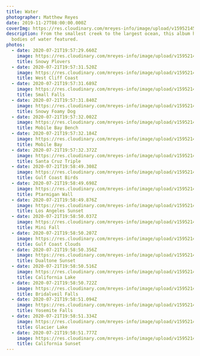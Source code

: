 ```yaml
---
title: Water
photographer: Matthew Reyes
date: 2019-11-27T08:00:00.000Z
coverImg: https://res.cloudinary.com/mreyes-info/image/upload/v1595214571/Water/West_Cliff_Coast.jpg
description: From the smallest creek to the largest ocean, this album has many
  bodies of water featured.
photos:
  - date: 2020-07-21T19:57:29.660Z
    image: https://res.cloudinary.com/mreyes-info/image/upload/v1595214571/Water/Snowy_Plovers.jpg
    title: Snowy Plovers
  - date: 2020-07-21T19:57:31.520Z
    image: https://res.cloudinary.com/mreyes-info/image/upload/v1595214571/Water/West_Cliff_Coast.jpg
    title: West Cliff Coast
  - date: 2020-07-21T19:57:31.689Z
    image: https://res.cloudinary.com/mreyes-info/image/upload/v1595214570/Water/Small_Falls.jpg
    title: Small Falls
  - date: 2020-07-21T19:57:31.840Z
    image: https://res.cloudinary.com/mreyes-info/image/upload/v1595214570/Water/Snowy_Dog.jpg
    title: Snowy Foamy Dog
  - date: 2020-07-21T19:57:32.002Z
    image: https://res.cloudinary.com/mreyes-info/image/upload/v1595214569/Water/Mobile_Bench.jpg
    title: Mobile Bay Bench
  - date: 2020-07-21T19:57:32.184Z
    image: https://res.cloudinary.com/mreyes-info/image/upload/v1595214569/Water/Mobile_Bay.jpg
    title: Mobile Bay
  - date: 2020-07-21T19:57:32.372Z
    image: https://res.cloudinary.com/mreyes-info/image/upload/v1595214569/Water/Santa_Cruz_Triple.jpg
    title: Santa Cruz Triple
  - date: 2020-07-21T19:58:49.308Z
    image: https://res.cloudinary.com/mreyes-info/image/upload/v1595214567/Water/Gulf_Coast_Birds.jpg
    title: Gulf Coast Birds
  - date: 2020-07-21T19:58:49.698Z
    image: https://res.cloudinary.com/mreyes-info/image/upload/v1595214567/Water/Ptarmigan_Wall_Lake.jpg
    title: Ptarmigan Wall
  - date: 2020-07-21T19:58:49.876Z
    image: https://res.cloudinary.com/mreyes-info/image/upload/v1595214567/Water/Los_Angeles_Sunset.jpg
    title: Los Angeles Sunset
  - date: 2020-07-21T19:58:50.037Z
    image: https://res.cloudinary.com/mreyes-info/image/upload/v1595214567/Water/Mini_Waterfall.jpg
    title: Mini Fall
  - date: 2020-07-21T19:58:50.207Z
    image: https://res.cloudinary.com/mreyes-info/image/upload/v1595214567/Water/Gulf_Coast_Clouds.jpg
    title: Gulf Coast Clouds
  - date: 2020-07-21T19:58:50.356Z
    image: https://res.cloudinary.com/mreyes-info/image/upload/v1595214565/Water/Dualtone_Sunset.jpg
    title: Dualtone Sunset
  - date: 2020-07-21T19:58:50.516Z
    image: https://res.cloudinary.com/mreyes-info/image/upload/v1595214565/Water/California_Lake.jpg
    title: California Lake
  - date: 2020-07-21T19:58:50.722Z
    image: https://res.cloudinary.com/mreyes-info/image/upload/v1595214565/Water/Bridalveil_Falls.jpg
    title: Bridalveil Falls
  - date: 2020-07-21T19:58:51.094Z
    image: https://res.cloudinary.com/mreyes-info/image/upload/v1595214565/Water/Yoesmite_Falls.jpg
    title: Yosemite Falls
  - date: 2020-07-21T19:58:51.334Z
    image: https://res.cloudinary.com/mreyes-info/image/upload/v1595214565/Water/Glacier_Lake.jpg
    title: Glacier Lake
  - date: 2020-07-21T19:58:51.777Z
    image: https://res.cloudinary.com/mreyes-info/image/upload/v1595214565/Water/California_Sunset.jpg
    title: California Sunset
---
```

